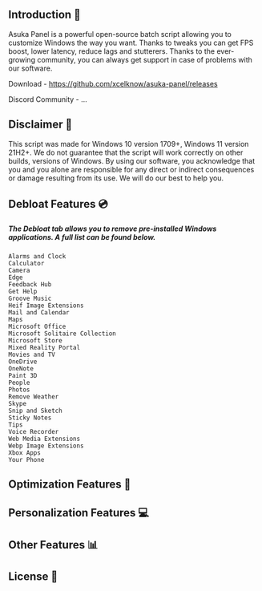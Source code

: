 ## Introduction 🔨
Asuka Panel is a powerful open-source batch script allowing you to customize Windows the way you want. Thanks to tweaks you can get FPS boost, lower latency, reduce lags and stutterers.
Thanks to the ever-growing community, you can always get support in case of problems with our software.

Download - https://github.com/xcelknow/asuka-panel/releases

Discord Community - ...

## Disclaimer 📌
This script was made for Windows 10 version 1709+, Windows 11 version 21H2+. We do not guarantee that the script will work correctly on other builds, versions of Windows. By using our software, you acknowledge that you and you alone are responsible for any direct or indirect consequences or damage resulting from its use. We will do our best to help you.

## Debloat Features 💿
##### The Debloat tab allows you to remove pre-installed Windows applications. A full list can be found below.
```
Alarms and Clock
Calculator
Camera
Edge
Feedback Hub
Get Help
Groove Music
Heif Image Extensions
Mail and Calendar
Maps
Microsoft Office
Microsoft Solitaire Collection
Microsoft Store
Mixed Reality Portal
Movies and TV
OneDrive
OneNote
Paint 3D
People
Photos
Remove Weather
Skype
Snip and Sketch
Sticky Notes
Tips
Voice Recorder
Web Media Extensions
Webp Image Extensions
Xbox Apps
Your Phone
```

## Optimization Features 🔧

## Personalization Features 💻

## Other Features 📊

## License 📒

